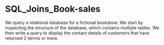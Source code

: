 # SQL_Joins_Book-sales

We query a relational database for a fictional bookstore. We start by inspecting the structure of the database, which contains multiple tables. We then write a query to display the contact details of customers that have returned 2 iterms or more.
